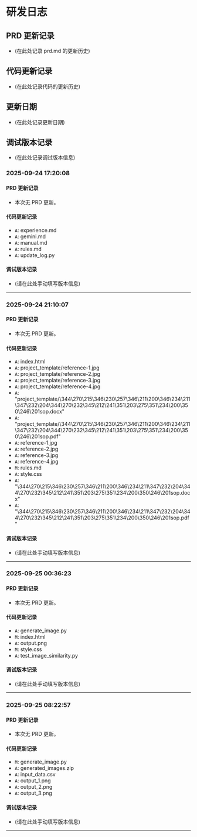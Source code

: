 # 研发日志

## PRD 更新记录

- (在此处记录 prd.md 的更新历史)

## 代码更新记录

- (在此处记录代码的更新历史)

## 更新日期

- (在此处记录更新日期)

## 调试版本记录

- (在此处记录调试版本信息)
### 2025-09-24 17:20:08
#### PRD 更新记录
- 本次无 PRD 更新。

#### 代码更新记录
- `A`: experience.md
- `A`: gemini.md
- `A`: manual.md
- `A`: rules.md
- `A`: update_log.py

#### 调试版本记录
- (请在此处手动填写版本信息)

---
### 2025-09-24 21:10:07
#### PRD 更新记录
- 本次无 PRD 更新。

#### 代码更新记录
- `A`: index.html
- `A`: project_template/reference-1.jpg
- `A`: project_template/reference-2.jpg
- `A`: project_template/reference-3.jpg
- `A`: project_template/reference-4.jpg
- `A`: "project_template/\344\270\215\346\230\257\346\211\200\346\234\211\347\232\204\344\270\232\345\212\241\351\203\275\351\234\200\350\246\201sop.docx"
- `A`: "project_template/\344\270\215\346\230\257\346\211\200\346\234\211\347\232\204\344\270\232\345\212\241\351\203\275\351\234\200\350\246\201sop.pdf"
- `A`: reference-1.jpg
- `A`: reference-2.jpg
- `A`: reference-3.jpg
- `A`: reference-4.jpg
- `M`: rules.md
- `A`: style.css
- `A`: "\344\270\215\346\230\257\346\211\200\346\234\211\347\232\204\344\270\232\345\212\241\351\203\275\351\234\200\350\246\201sop.docx"
- `A`: "\344\270\215\346\230\257\346\211\200\346\234\211\347\232\204\344\270\232\345\212\241\351\203\275\351\234\200\350\246\201sop.pdf"

#### 调试版本记录
- (请在此处手动填写版本信息)

---
### 2025-09-25 00:36:23
#### PRD 更新记录
- 本次无 PRD 更新。

#### 代码更新记录
- `A`: generate_image.py
- `M`: index.html
- `A`: output.png
- `M`: style.css
- `A`: test_image_similarity.py

#### 调试版本记录
- (请在此处手动填写版本信息)

---
### 2025-09-25 08:22:57
#### PRD 更新记录
- 本次无 PRD 更新。

#### 代码更新记录
- `M`: generate_image.py
- `A`: generated_images.zip
- `A`: input_data.csv
- `A`: output_1.png
- `A`: output_2.png
- `A`: output_3.png

#### 调试版本记录
- (请在此处手动填写版本信息)

---